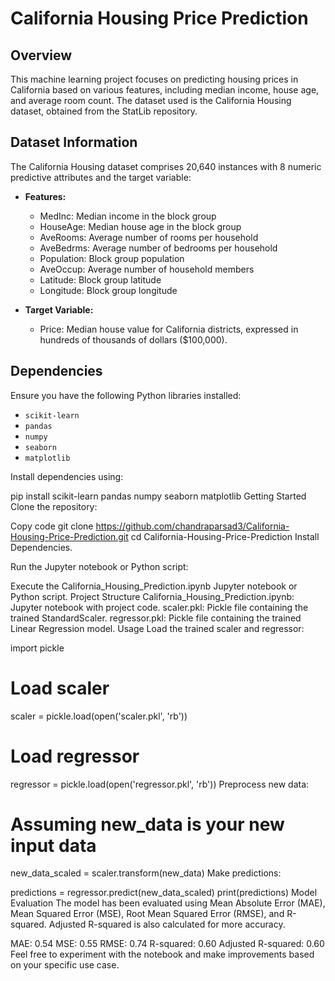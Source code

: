# California Housing Price Prediction

## Overview

This machine learning project focuses on predicting housing prices in California based on various features, including median income, house age, and average room count. The dataset used is the California Housing dataset, obtained from the StatLib repository.

## Dataset Information

The California Housing dataset comprises 20,640 instances with 8 numeric predictive attributes and the target variable:

- **Features:**
  - MedInc: Median income in the block group
  - HouseAge: Median house age in the block group
  - AveRooms: Average number of rooms per household
  - AveBedrms: Average number of bedrooms per household
  - Population: Block group population
  - AveOccup: Average number of household members
  - Latitude: Block group latitude
  - Longitude: Block group longitude

- **Target Variable:**
  - Price: Median house value for California districts, expressed in hundreds of thousands of dollars ($100,000).

## Dependencies

Ensure you have the following Python libraries installed:

- `scikit-learn`
- `pandas`
- `numpy`
- `seaborn`
- `matplotlib`

Install dependencies using:

pip install scikit-learn pandas numpy seaborn matplotlib
Getting Started
Clone the repository:

Copy code
git clone https://github.com/chandraparsad3/California-Housing-Price-Prediction.git
cd California-Housing-Price-Prediction
Install Dependencies.

Run the Jupyter notebook or Python script:

Execute the California_Housing_Prediction.ipynb Jupyter notebook or Python script.
Project Structure
California_Housing_Prediction.ipynb: Jupyter notebook with project code.
scaler.pkl: Pickle file containing the trained StandardScaler.
regressor.pkl: Pickle file containing the trained Linear Regression model.
Usage
Load the trained scaler and regressor:

import pickle

# Load scaler
scaler = pickle.load(open('scaler.pkl', 'rb'))

# Load regressor
regressor = pickle.load(open('regressor.pkl', 'rb'))
Preprocess new data:

# Assuming new_data is your new input data
new_data_scaled = scaler.transform(new_data)
Make predictions:

predictions = regressor.predict(new_data_scaled)
print(predictions)
Model Evaluation
The model has been evaluated using Mean Absolute Error (MAE), Mean Squared Error (MSE), Root Mean Squared Error (RMSE), and R-squared. Adjusted R-squared is also calculated for more accuracy.

MAE: 0.54
MSE: 0.55
RMSE: 0.74
R-squared: 0.60
Adjusted R-squared: 0.60
Feel free to experiment with the notebook and make improvements based on your specific use case.
